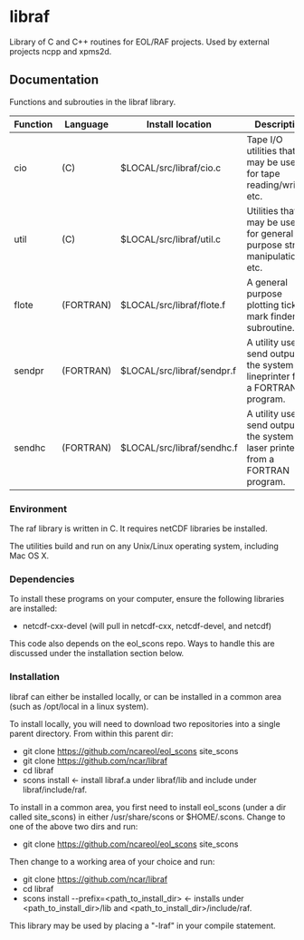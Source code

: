 # libraf
Library of C and C++ routines for EOL/RAF projects.  Used by external projects ncpp and xpms2d.

## Documentation ###
Functions and subrouties in the libraf library.

| Function | Language | Install location          | Description         |
| -------- | -------- | ------------------------- | ------------------- |
| cio      | (C)      | $LOCAL/src/libraf/cio.c   | Tape I/O utilities that may be used for tape reading/writing, etc. |
| util     | (C)      | $LOCAL/src/libraf/util.c  |  Utilities that may be used for general purpose string manipulation, etc. |
| flote    | (FORTRAN)| $LOCAL/src/libraf/flote.f | A general purpose plotting tick mark finder subroutine. |
| sendpr   | (FORTRAN)| $LOCAL/src/libraf/sendpr.f| A utility used to send output to the system lineprinter from a FORTRAN program. |
| sendhc   | (FORTRAN)| $LOCAL/src/libraf/sendhc.f| A utility used to send output to the system laser printer from a FORTRAN program. |

### Environment ###

The raf library is written in C. It requires netCDF libraries be installed.

The utilities build and run on any Unix/Linux operating system, including Mac OS X.

### Dependencies ###

To install these programs on your computer, ensure the following libraries are installed:

* netcdf-cxx-devel (will pull in netcdf-cxx, netcdf-devel, and netcdf)

This code also depends on the eol_scons repo. Ways to handle this are discussed under the installation section below.

### Installation ####

libraf can either be installed locally, or can be installed in a common area (such as /opt/local in a linux system).

To install locally, you will need to download two repositories into a single parent directory. From within this parent dir:
* git clone https://github.com/ncareol/eol_scons site_scons
* git clone https://github.com/ncar/libraf
* cd libraf
* scons install <- install libraf.a under libraf/lib and include under libraf/include/raf.

To install in a common area, you first need to install eol_scons (under a dir called site_scons) in either /usr/share/scons or $HOME/.scons. Change to one of the above two dirs and run:
* git clone https://github.com/ncareol/eol_scons site_scons

Then change to a working area of your choice and run:
* git clone https://github.com/ncar/libraf
* cd libraf
* scons install  --prefix=<path_to_install_dir> <- installs under <path_to_install_dir>/lib and <path_to_install_dir>/include/raf.

This library may be used by placing a "-lraf" in your compile statement.
